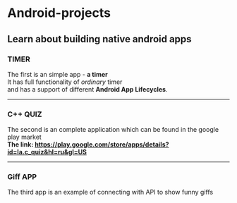 # Android-projects  
## Learn about building native android apps  
### TIMER  
The first is an simple app - **a timer**   
It has full functionality of *ordinary* timer   
and has a support of different **Android App Lifecycles**.  
***
### C++ QUIZ 
The second is an complete application which can be found in the google play market  
**The link: <https://play.google.com/store/apps/details?id=la.c_quiz&hl=ru&gl=US>**
***
### Giff APP
The third app is an example of connecting with API to show funny giffs
